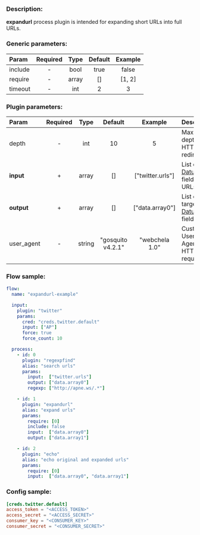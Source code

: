 ### Description:

**expandurl** process plugin is intended for expanding short URLs into full URLs.


### Generic parameters:

| Param   | Required | Type  | Default | Example |
|:--------|:--------:|:-----:|:-------:|:-------:|
| include |    -     | bool  |  true   |  false  |
| require |    -     | array |   []    | [1, 2]  |
| timeout |    -     |  int  |    2    |    3    |


### Plugin parameters:

| Param      | Required | Type   | Default           | Example          | Description                                         |
|:-----------|:--------:|:------:|:-----------------:|:----------------:|:----------------------------------------------------|
| depth      | -        | int    | 10                | 5                | Maximum depth of HTTP redirects.                    |
| **input**  | +        | array  | []                | ["twitter.urls"] | List of [Datum](../../concept.md) fields with URLs. |
| **output** | +        | array  | []                | ["data.array0"]  | List of target [Datum](../../concept.md) fields.    |
| user_agent | -        | string | "gosquito v4.2.1" | "webchela 1.0"   | Custom User-Agent for HTTP requests.                |

### Flow sample:

```yaml
flow:
  name: "expandurl-example"

  input:
    plugin: "twitter"
    params:
      cred: "creds.twitter.default"
      input: ["AP"]
      force: true
      force_count: 10

  process:
    - id: 0
      plugin: "regexpfind"
      alias: "search urls"
      params:
        input:  ["twitter.urls"]
        output: ["data.array0"]
        regexp: ["http://apne.ws/.*"]

    - id: 1
      plugin: "expandurl"
      alias: "expand urls"
      params:
        require: [0]
        include: false
        input:  ["data.array0"]
        output: ["data.array1"]

    - id: 2
      plugin: "echo"
      alias: "echo original and expanded urls"
      params:
        require: [0]
        input:  ["data.array0", "data.array1"]
```

### Config sample:

```toml
[creds.twitter.default]
access_token = "<ACCESS_TOKEN>"
access_secret = "<ACCESS_SECRET>"
consumer_key = "<CONSUMER_KEY>"
consumer_secret = "<CONSUMER_SECRET>"
```



